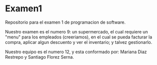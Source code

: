 # Examen1
Repositorio para el examen 1 de programacion de software. 

Nuestro examen es el numero 9: un supermercado, el cual requiere un "menu" para los empleados (creeriamos), en el cual se pueda facturar la compra, aplicar algun descuento y ver el inventario; y talvez gestionarlo.

Nuestro equipo es el numero 12, y esta conformado por: Mariana Diaz Restrepo y Santiago Florez Serna.